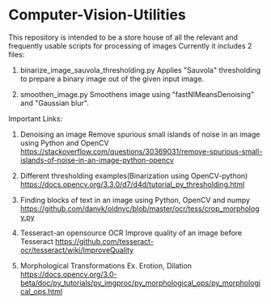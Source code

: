 # Computer-Vision-Utilities
This repository is intended to be a store house of all the relevant and frequently usable scripts for processing of images
Currently it includes 2 files:
1) binarize_image_sauvola_thresholding.py
Applies "Sauvola" thresholding to prepare a binary image out of the given input image.

2) smoothen_image.py
Smoothens image using "fastNlMeansDenoising" and "Gaussian blur".




Important Links:
1) Denoising an image
    Remove spurious small islands of noise in an image using Python and OpenCV
    https://stackoverflow.com/questions/30369031/remove-spurious-small-islands-of-noise-in-an-image-python-opencv

2) Different thresholding examples(Binarization using OpenCV-python)
    https://docs.opencv.org/3.3.0/d7/d4d/tutorial_py_thresholding.html

3) Finding blocks of text in an image using Python, OpenCV and numpy
    https://github.com/danvk/oldnyc/blob/master/ocr/tess/crop_morphology.py

4) Tesseract-an opensource OCR
    Improve quality of an image before Tesseract
    https://github.com/tesseract-ocr/tesseract/wiki/ImproveQuality
    
5) Morphological Transformations
    Ex. Erotion, Dilation
    https://docs.opencv.org/3.0-beta/doc/py_tutorials/py_imgproc/py_morphological_ops/py_morphological_ops.html
    
